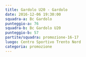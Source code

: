 ```yaml
---
title: Gardolo U20 - Gardolo
date: 2016-12-06 19:30:00
squadra-a: Bc Gardolo
punteggio-a: 76
squadra-b: Bc Gardolo U20
punteggio-b: 57
partite/squadra: promozione-16-17
luogo: Centro Sportivo Trento Nord
categoria: promozione
---
```

